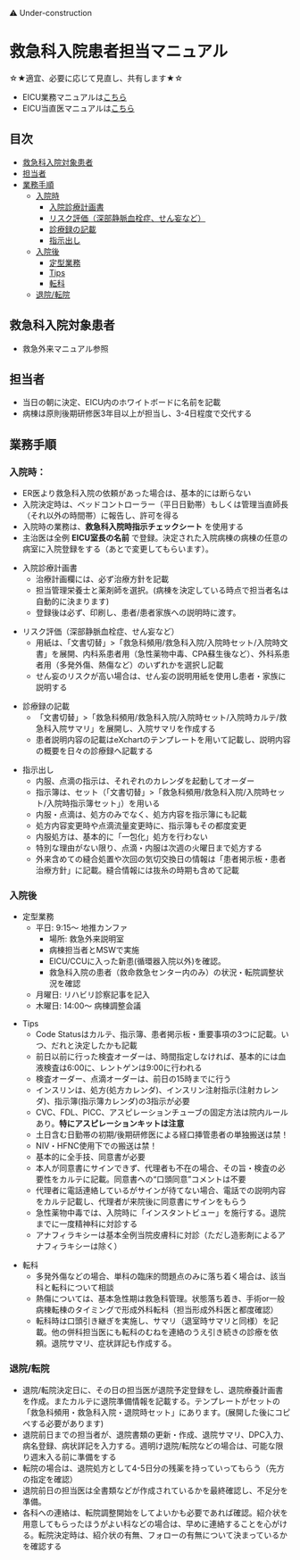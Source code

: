 ⚠️ Under-construction

# 救急科入院患者担当マニュアル　
☆★適宜、必要に応じて見直し、共有します★☆

* EICU業務マニュアルは[こちら](EICU_manual_for_doc.md)
* EICU当直医マニュアルは[こちら](EICU_manual_for_night_shift.md)

## 目次
- [救急科入院対象患者](#救急科入院対象患者)
- [担当者](#担当者)
- [業務手順](#業務手順)
  - [入院時](#入院時)
    - [入院診療計画書](#入院診療計画書)
    - [リスク評価（深部静脈血栓症、せん妄など）](#リスク評価)
    - [診療録の記載](#診療録の記載)
    - [指示出し](#指示出し)
  - [入院後](#入院後)
    - [定型業務](#定型業務)
    - [Tips](#Tips)
    - [転科](#転科)
  - [退院/転院](#退院転院)

## 救急科入院対象患者
- 救急外来マニュアル参照

## 担当者
- 当日の朝に決定、EICU内のホワイトボードに名前を記載
- 病棟は原則後期研修医3年目以上が担当し、3-4日程度で交代する


## 業務手順
### 入院時：
- ER医より救急科入院の依頼があった場合は、基本的には断らない
- 入院決定時は、ベッドコントローラー（平日日勤帯）もしくは管理当直師長（それ以外の時間帯）に報告し、許可を得る
- 入院時の業務は、__救急科入院時指示チェックシート__ を使用する
- 主治医は全例 __EICU室長の名前__ で登録。決定された入院病棟の病棟の任意の病室に入院登録をする（あとで変更してもらいます）。

<a id="入院診療計画書"></a>
- 入院診療計画書
    - 治療計画欄には、必ず治療方針を記載
    - 担当管理栄養士と薬剤師を選択。(病棟を決定している時点で担当者名は自動的に決まります)
    - 登録後は必ず、印刷し、患者/患者家族への説明時に渡す。

<a id="リスク評価"></a>
- リスク評価（深部静脈血栓症、せん妄など）
    - 用紙は、「文書切替」>「救急科頻用/救急科入院/入院時セット/入院時文書」を展開、内科系患者用（急性薬物中毒、CPA蘇生後など）、外科系患者用（多発外傷、熱傷など）のいずれかを選択し記載
    - せん妄のリスクが高い場合は、せん妄の説明用紙を使用し患者・家族に説明する

<a id="診療録の記載"></a>
- 診療録の記載
    - 「文書切替」>「救急科頻用/救急科入院/入院時セット/入院時カルテ/救急科入院サマリ」を展開し、入院サマリを作成する
    - 患者説明内容の記載はeXchartのテンプレートを用いて記載し、説明内容の概要を日々の診療録へ記載する

<a id="指示出し"></a>
- 指示出し
    - 内服、点滴の指示は、それぞれのカレンダを起動してオーダー
    - 指示簿は、セット（「文書切替」>「救急科頻用/救急科入院/入院時セット/入院時指示簿セット」）を用いる
    - 内服・点滴は、処方のみでなく、処方内容を指示簿にも記載
    - 処方内容変更時や点滴流量変更時に、指示簿もその都度変更
    - 内服処方は、基本的に「一包化」処方を行わない
    - 特別な理由がない限り、点滴・内服は次週の火曜日まで処方する    
    - 外来含めての縫合処置や次回の気切交換日の情報は「患者掲示板・患者治療方針」に記載。縫合情報には抜糸の時期も含めて記載

### 入院後
<a id="定型業務"></a>
- 定型業務 
    - 平日: 9:15～ 地推カンファ
        - 場所: 救急外来説明室
        - 病棟担当者とMSWで実施
        - EICU/CCUに入った新患(循環器入院以外)を確認。
        - 救急科入院の患者（救命救急センター内のみ）の状況・転院調整状況を確認 
    - 月曜日: リハビリ診察記事を記入
    - 木曜日: 14:00～ 病棟調整会議

<a id="Tips"></a>
- Tips
	- Code Statusはカルテ、指示簿、患者掲示板・重要事項の3つに記載。いつ、だれと決定したかも記載
	- 前日以前に行った検査オーダーは、時間指定しなければ、基本的には血液検査は6:00に、レントゲンは9:00に行われる
	- 検査オーダー、点滴オーダーは、前日の15時までに行う
	- インスリンは、処方(処方カレンダ)、インスリン注射指示(注射カレンダ)、指示簿(指示簿カレンダ)の3指示が必要
	- CVC、FDL、PICC、アスピレーションチューブの固定方法は院内ルールあり。**特にアスピレーションキットは注意**
	- 土日含む日勤帯の初期/後期研修医による経口挿管患者の単独搬送は禁！
	- NIV・HFNC使用下での搬送は禁！
	- 基本的に全手技、同意書が必要
	- 本人が同意書にサインできず、代理者も不在の場合、その旨・検査の必要性をカルテに記載。同意書への“口頭同意”コメントは不要
	- 代理者に電話連絡しているがサインが待てない場合、電話での説明内容をカルテ記載し、代理者が来院後に同意書にサインをもらう
    - 急性薬物中毒では、入院時に「インスタントビュー」を施行する。退院までに一度精神科に対診する
    - アナフィラキシーは基本全例当院皮膚科に対診（ただし造影剤によるアナフィラキシーは除く）

<a id="転科"></a>
- 転科
    - 多発外傷などの場合、単科の臨床的問題点のみに落ち着く場合は、該当科と転科について相談
    - 熱傷については、基本急性期は救急科管理。状態落ち着き、手術or一般病棟転棟のタイミングで形成外科転科（担当形成外科医と都度確認）
    - 転科時は口頭引き継ぎを実施し、サマリ（退室時サマリと同様）を記載。他の併科担当医にも転科のむねを連絡のうえ引き続きの診療を依頼。退院サマリ、症状詳記も作成する。

###	退院/転院
- 退院/転院決定日に、その日の担当医が退院予定登録をし、退院療養計画書を作成。またカルテに退院準備情報を記載する。テンプレートがセットの「救急科頻用・救急科入院・退院時セット」にあります。(展開した後にコピペする必要があります)
- 退院前日までの担当者が、退院書類の更新・作成、退院サマリ、DPC入力、病名登録、病状詳記を入力する。週明け退院/転院などの場合は、可能な限り週末入る前に準備をする
- 転院の場合は、退院処方として4-5日分の残薬を持っていってもらう（先方の指定を確認）
- 退院前日の担当医は全書類などが作成されているかを最終確認し、不足分を準備。
- 各科への連絡は、転院調整開始をしてよいかも必要であれば確認。紹介状を用意してもらったほうがよい科などの場合は、早めに連絡することを心がける。転院決定時は、紹介状の有無、フォローの有無について決まっているかを確認する